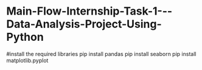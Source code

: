 # Main-Flow-Internship-Task-1---Data-Analysis-Project-Using-Python
#install the required libraries
pip install pandas
pip install seaborn
pip install matplotlib.pyplot
